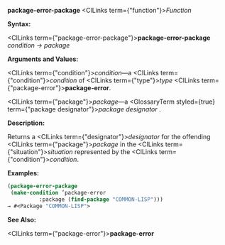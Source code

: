 **package-error-package** <ClLinks  term={"function"}><i>Function</i></ClLinks> 



**Syntax:** 



<ClLinks  term={"package-error-package"}><b>package-error-package</b></ClLinks> *condition → package* 



**Arguments and Values:** 



<ClLinks  term={"condition"}><i>condition</i></ClLinks>—a <ClLinks  term={"condition"}><i>condition</i></ClLinks> of <ClLinks  term={"type"}><i>type</i></ClLinks> <ClLinks  term={"package-error"}><b>package-error</b></ClLinks>. 



<ClLinks  term={"package"}><i>package</i></ClLinks>—a <GlossaryTerm styled={true} term={"package designator"}><i>package designator</i></GlossaryTerm> . 



**Description:** 



Returns a <ClLinks  term={"designator"}><i>designator</i></ClLinks> for the offending <ClLinks  term={"package"}><i>package</i></ClLinks> in the <ClLinks  term={"situation"}><i>situation</i></ClLinks> represented by the <ClLinks  term={"condition"}><i>condition</i></ClLinks>. 

**Examples:**
```lisp
(package-error-package 
 (make-condition ’package-error 
		  :package (find-package "COMMON-LISP"))) 
→ #<Package "COMMON-LISP"> 
```
**See Also:** 



<ClLinks  term={"package-error"}><b>package-error</b></ClLinks> 





